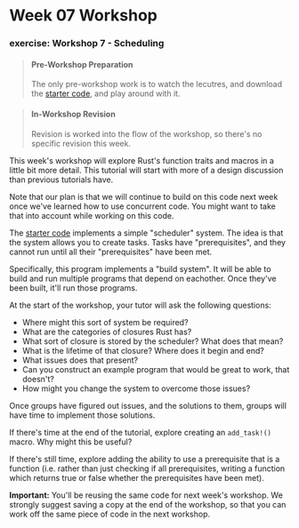 # Week 07 Workshop

### exercise: Workshop 7 - Scheduling

> #### Pre-Workshop Preparation
>
> The only pre-workshop work is to watch the lecutres, and download the [starter code](https://cgi.cse.unsw.edu.au/~cs6991/24T1/workshop/07/starter.tar), and play around with it.

> #### In-Workshop Revision
>
> Revision is worked into the flow of the workshop, so there's no specific revision this week.

This week's workshop will explore Rust's function traits and macros in a little bit more detail. This tutorial will start with more of a design discussion than previous tutorials have.

Note that our plan is that we will continue to build on this code next week once we've learned how to use concurrent code. You might want to take that into account while working on this code.

The [starter code](https://cgi.cse.unsw.edu.au/~cs6991/24T1/workshop/07/starter.tar) implements a simple "scheduler" system. The idea is that the system allows you to create tasks. Tasks have "prerequisites", and they cannot run until all their "prerequisites" have been met.

Specifically, this program implements a "build system". It will be able to build and run multiple programs that depend on eachother. Once they've been built, it'll run those programs.

At the start of the workshop, your tutor will ask the following questions:

- Where might this sort of system be required?
- What are the categories of closures Rust has?
- What sort of closure is stored by the scheduler? What does that mean?
- What is the lifetime of that closure? Where does it begin and end?
- What issues does that present?
- Can you construct an example program that would be great to work, that doesn't?
- How might you change the system to overcome those issues?

Once groups have figured out issues, and the solutions to them, groups will have time to implement those solutions.

If there's time at the end of the tutorial, explore creating an `add_task!()` macro. Why might this be useful?

If there's still time, explore adding the ability to use a prerequisite that is a function (i.e. rather than just checking if all prerequisites, writing a function which returns true or false whether the prerequisites have been met).

**Important:** You'll be reusing the same code for next week's workshop. We strongly suggest saving a copy at the end of the workshop, so that you can work off the same piece of code in the next workshop.
